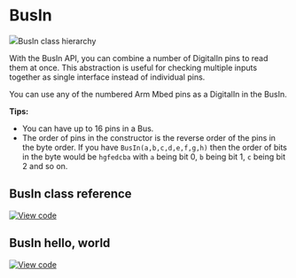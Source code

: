 # BusIn

<span class="images">![](https://os.mbed.com/docs/mbed-os/v6.16/mbed-os-api-doxy/classmbed_1_1_bus_in.png)<span>BusIn class hierarchy</span></span>

With the BusIn API, you can combine a number of DigitalIn pins to read them at once. This abstraction is useful for checking multiple inputs together as single interface instead of individual pins.

You can use any of the numbered Arm Mbed pins as a DigitalIn in the BusIn.

**Tips:**
* You can have up to 16 pins in a Bus.
* The order of pins in the constructor is the reverse order of the pins in the byte order. If you have `BusIn(a,b,c,d,e,f,g,h)` then the order of bits in the byte would be `hgfedcba` with `a` being bit 0, `b` being bit 1, `c` being bit 2 and so on.

## BusIn class reference

[![View code](https://www.mbed.com/embed/?type=library)](https://os.mbed.com/docs/mbed-os/v6.16/mbed-os-api-doxy/classmbed_1_1_bus_in.html)

## BusIn hello, world

[![View code](https://www.mbed.com/embed/?url=https://github.com/ARMmbed/mbed-os-snippet-BusIn_ex_1/tree/v6.7)](https://github.com/ARMmbed/mbed-os-snippet-BusIn_ex_1/blob/v6.7/main.cpp)
